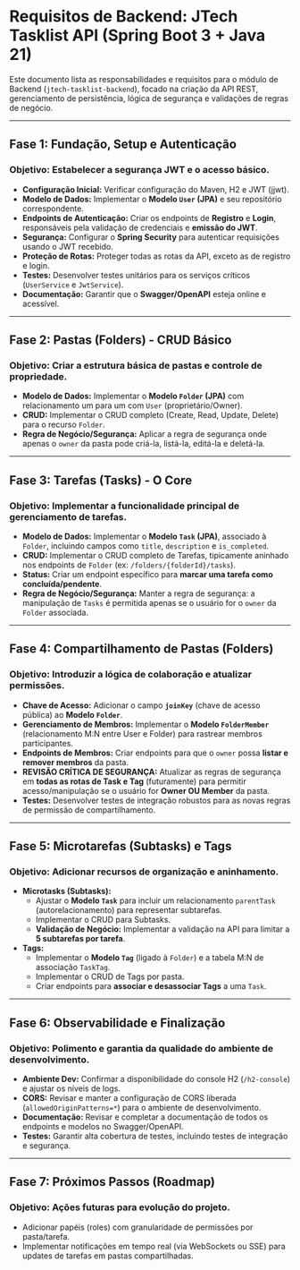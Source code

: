 # Requisitos de Backend: JTech Tasklist API (Spring Boot 3 + Java 21)

Este documento lista as responsabilidades e requisitos para o módulo de Backend (`jtech-tasklist-backend`), focado na criação da API REST, gerenciamento de persistência, lógica de segurança e validações de regras de negócio.

---

## Fase 1: Fundação, Setup e Autenticação

### Objetivo: Estabelecer a segurança JWT e o acesso básico.

* **Configuração Inicial:** Verificar configuração do Maven, H2 e JWT (jjwt).
* **Modelo de Dados:** Implementar o **Modelo `User` (JPA)** e seu repositório correspondente.
* **Endpoints de Autenticação:** Criar os endpoints de **Registro** e **Login**, responsáveis pela validação de credenciais e **emissão do JWT**.
* **Segurança:** Configurar o **Spring Security** para autenticar requisições usando o JWT recebido.
* **Proteção de Rotas:** Proteger todas as rotas da API, exceto as de registro e login.
* **Testes:** Desenvolver testes unitários para os serviços críticos (`UserService` e `JwtService`).
* **Documentação:** Garantir que o **Swagger/OpenAPI** esteja online e acessível.

---

## Fase 2: Pastas (Folders) - CRUD Básico

### Objetivo: Criar a estrutura básica de pastas e controle de propriedade.

* **Modelo de Dados:** Implementar o **Modelo `Folder` (JPA)** com relacionamento um para um com `User` (proprietário/Owner).
* **CRUD:** Implementar o CRUD completo (Create, Read, Update, Delete) para o recurso `Folder`.
* **Regra de Negócio/Segurança:** Aplicar a regra de segurança onde apenas o `owner` da pasta pode criá-la, listá-la, editá-la e deletá-la.

---

## Fase 3: Tarefas (Tasks) - O Core

### Objetivo: Implementar a funcionalidade principal de gerenciamento de tarefas.

* **Modelo de Dados:** Implementar o **Modelo `Task` (JPA)**, associado à `Folder`, incluindo campos como `title`, `description` e `is_completed`.
* **CRUD:** Implementar o CRUD completo de Tarefas, tipicamente aninhado nos endpoints de `Folder` (ex: `/folders/{folderId}/tasks`).
* **Status:** Criar um endpoint específico para **marcar uma tarefa como concluída/pendente**.
* **Regra de Negócio/Segurança:** Manter a regra de segurança: a manipulação de `Tasks` é permitida apenas se o usuário for o `owner` da `Folder` associada.

---

## Fase 4: Compartilhamento de Pastas (Folders)

### Objetivo: Introduzir a lógica de colaboração e atualizar permissões.

* **Chave de Acesso:** Adicionar o campo **`joinKey`** (chave de acesso pública) ao **Modelo `Folder`**.
* **Gerenciamento de Membros:** Implementar o **Modelo `FolderMember`** (relacionamento M:N entre User e Folder) para rastrear membros participantes.
* **Endpoints de Membros:** Criar endpoints para que o `owner` possa **listar e remover membros** da pasta.
* **REVISÃO CRÍTICA DE SEGURANÇA:** Atualizar as regras de segurança em **todas as rotas de Task e Tag** (futuramente) para permitir acesso/manipulação se o usuário for **Owner OU Member** da pasta.
* **Testes:** Desenvolver testes de integração robustos para as novas regras de permissão de compartilhamento.

---

## Fase 5: Microtarefas (Subtasks) e Tags

### Objetivo: Adicionar recursos de organização e aninhamento.

* **Microtasks (Subtasks):**
    * Ajustar o **Modelo `Task`** para incluir um relacionamento `parentTask` (autorelacionamento) para representar subtarefas.
    * Implementar o CRUD para Subtasks.
    * **Validação de Negócio:** Implementar a validação na API para limitar a **5 subtarefas por tarefa**.
* **Tags:**
    * Implementar o **Modelo `Tag`** (ligado à `Folder`) e a tabela M:N de associação `TaskTag`.
    * Implementar o CRUD de Tags por pasta.
    * Criar endpoints para **associar e desassociar Tags** a uma `Task`.

---

## Fase 6: Observabilidade e Finalização

### Objetivo: Polimento e garantia da qualidade do ambiente de desenvolvimento.

* **Ambiente Dev:** Confirmar a disponibilidade do console H2 (`/h2-console`) e ajustar os níveis de logs.
* **CORS:** Revisar e manter a configuração de CORS liberada (`allowedOriginPatterns=*`) para o ambiente de desenvolvimento.
* **Documentação:** Revisar e completar a documentação de todos os endpoints e modelos no Swagger/OpenAPI.
* **Testes:** Garantir alta cobertura de testes, incluindo testes de integração e segurança.

---

## Fase 7: Próximos Passos (Roadmap)

### Objetivo: Ações futuras para evolução do projeto.

* Adicionar papéis (roles) com granularidade de permissões por pasta/tarefa.
* Implementar notificações em tempo real (via WebSockets ou SSE) para updates de tarefas em pastas compartilhadas.